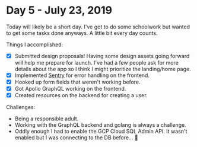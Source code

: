# Day 5 - July 23, 2019

Today will likely be a short day. I've got to do some schoolwork but wanted to get some tasks done anyways. A little bit every day counts.

Things I accomplished:

- [x] Submitted design proposals! Having some design assets going forward will help me prepare for launch. I've had a few people ask for more details about the app so I think I might prioritize the landing/home page.
- [x] Implemented [Sentry](https://sentry.io) for error handling on the frontend.
- [x] Hooked up form fields that weren't working before.
- [x] Got Apollo GraphQL working on the frontend.
- [x] Created resources on the backend for creating a user.

Challenges:

- Being a responsible adult.
- Working with the GraphQL backend and golang is always a challenge.
- Oddly enough I had to enable the GCP Cloud SQL Admin API. It wasn't enabled but I was connecting to the DB before... 🤔
